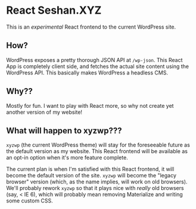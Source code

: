 # React Seshan.XYZ
This is an *experimental* React frontend to the current WordPress site.

## How?
WordPress exposes a pretty thorough JSON API at `/wp-json`. This React App is completely client side, 
and fetches the actual site content using the WordPress API. This basically makes WordPress a headless CMS.

## Why??
Mostly for fun. I want to play with React more, so why not create yet another version of my website!

## What will happen to xyzwp???
`xyzwp` (the current WordPress theme) will stay for the foreseeable future as the default version as my website. This 
React frontend will be available as an opt-in option when it's more feature complete.

The current plan is when I'm satisfied with this React frontend, it will become the default version of the site. `xyzwp` 
will become the "legacy browser" version (which, as the name implies, will work on old browsers). We'll probably rework 
`xyzwp` so that it plays nice with *really* old browsers (say, < IE 6), which will probably mean removing Materialize and 
writing some custom CSS.